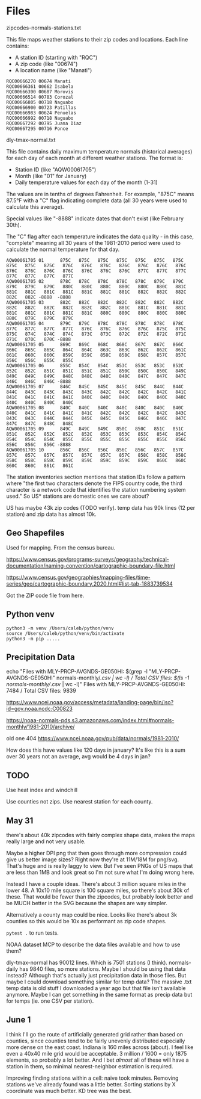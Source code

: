 # Files

zipcodes-normals-stations.txt

This file maps weather stations to their zip codes and locations. Each line contains:

- A station ID (starting with "RQC")
- A zip code (like "00674")
- A location name (like "Manati")

```
RQC00666270 00674 Manati
RQC00666361 00662 Isabela
RQC00666390 00687 Morovis
RQC00666514 00783 Corozal
RQC00666805 00718 Naguabo
RQC00666900 00723 Patillas
RQC00666983 00624 Penuelas
RQC00666992 00718 Naguabo
RQC00667292 00795 Juana Diaz
RQC00667295 00716 Ponce
```

dly-tmax-normal.txt

This file contains daily maximum temperature normals (historical averages) for each day of each month at different weather stations. The format is:

- Station ID (like "AQW00061705")
- Month (like "01" for January)
- Daily temperature values for each day of the month (1-31)

The values are in tenths of degrees Fahrenheit. For example, "875C" means 87.5°F with a "C" flag indicating complete data (all 30 years were used to calculate this average).

Special values like "-8888" indicate dates that don't exist (like February 30th).

The "C" flag after each temperature indicates the data quality - in this case, "complete" meaning all 30 years of the 1981-2010 period were used to calculate the normal temperature for that day.

```
AQW00061705 01      875C   875C   875C   875C   875C   875C   875C   875C   875C   875C   876C   876C   876C   876C   876C   876C   876C   876C   876C   876C   876C   876C   876C   876C   877C   877C   877C   877C   877C   877C   877C
AQW00061705 02      878C   878C   878C   878C   878C   879C   879C   879C   879C   879C   880C   880C   880C   880C   880C   880C   881C   881C   881C   881C   881C   881C   881C   881C   882C   882C   882C   882C   882C -8888  -8888 
AQW00061705 03      882C   882C   882C   882C   882C   882C   882C   882C   882C   882C   882C   882C   882C   881C   881C   881C   881C   881C   881C   881C   881C   881C   880C   880C   880C   880C   880C   880C   879C   879C   879C
AQW00061705 04      879C   879C   878C   878C   878C   878C   878C   877C   877C   877C   877C   876C   876C   876C   876C   875C   875C   875C   874C   874C   874C   873C   873C   872C   872C   872C   871C   871C   870C   870C -8888 
AQW00061705 05      869C   869C   868C   868C   867C   867C   866C   866C   865C   865C   864C   864C   863C   863C   862C   862C   861C   861C   860C   860C   859C   859C   858C   858C   858C   857C   857C   856C   856C   855C   855C
AQW00061705 06      855C   854C   854C   853C   853C   853C   852C   852C   852C   851C   851C   851C   851C   850C   850C   850C   849C   849C   849C   849C   848C   848C   848C   848C   847C   847C   847C   846C   846C   846C -8888 
AQW00061705 07      846C   845C   845C   845C   845C   844C   844C   844C   843C   843C   843C   843C   842C   842C   842C   842C   841C   841C   841C   841C   841C   840C   840C   840C   840C   840C   840C   840C   840C   840C   840C
AQW00061705 08      840C   840C   840C   840C   840C   840C   840C   840C   841C   841C   841C   841C   842C   842C   842C   842C   843C   843C   843C   844C   844C   845C   845C   845C   846C   846C   847C   847C   847C   848C   848C
AQW00061705 09      849C   849C   849C   850C   850C   851C   851C   851C   852C   852C   852C   852C   853C   853C   853C   854C   854C   854C   854C   854C   855C   855C   855C   855C   855C   855C   856C   856C   856C   856C -8888 
AQW00061705 10      856C   856C   856C   856C   856C   857C   857C   857C   857C   857C   857C   857C   857C   857C   858C   858C   858C   858C   858C   858C   859C   859C   859C   859C   859C   860C   860C   860C   860C   861C   861C
```

The station inventories section mentions that station IDs follow a pattern where "the first two characters denote the FIPS country code, the third character is a network code that identifies the station numbering system used." So US* stations are domestic ones we care about?

US has maybe 43k zip codes (TODO verify). temp data has 90k lines (12 per station) and zip data has almost 10k. 

## Geo Shapefiles

Used for mapping. From the census bureau.

https://www.census.gov/programs-surveys/geography/technical-documentation/naming-convention/cartographic-boundary-file.html

https://www.census.gov/geographies/mapping-files/time-series/geo/cartographic-boundary.2020.html#list-tab-1883739534

Got the ZIP code file from here.

## Python venv

```
python3 -m venv /Users/caleb/python/venv
source /Users/caleb/python/venv/bin/activate
python3 -m pip .....
```

## Precipitation Data

echo "Files with MLY-PRCP-AVGNDS-GE050HI: $(grep -l "MLY-PRCP-AVGNDS-GE050HI" normals-monthly/*.csv | wc -l) / Total CSV files: $(ls -1 normals-monthly/*.csv | wc -l)"
Files with MLY-PRCP-AVGNDS-GE050HI:     7484 / Total CSV files:     9839

https://www.ncei.noaa.gov/access/metadata/landing-page/bin/iso?id=gov.noaa.ncdc:C00823

https://noaa-normals-pds.s3.amazonaws.com/index.html#normals-monthly/1981-2010/archive/

old one 404 https://www.ncei.noaa.gov/pub/data/normals/1981-2010/

How does this have values like 120 days in january? It's like this is a sum over 30 years not an average, avg would be 4 days in jan?


## TODO

Use heat index and windchill

Use counties not zips. Use nearest station for each county.

## May 31

there's about 40k zipcodes with fairly complex shape data, makes the maps really large and not very usable.

Maybe a higher DPI png that then goes through more compression could give us better image sizes? Right now they're at 11M/18M for png/svg. That's huge and is really laggy to view. But I've seen PNGs of US maps that are less than 1MB and look great so I'm not sure what I'm doing wrong here. 

Instead I have a couple ideas. There's about 3 million square miles in the lower 48. A 10x10 mile square is 100 square miles, so there's about 30k of these. That would be fewer than the zipcodes, but probably look better and be MUCH better in the SVG because the shapes are way simpler. 

Alternatively a county map could be nice. Looks like there's about 3k counties so this would be 10x as performant as zip code shapes. 

`pytest .` to run tests.

NOAA dataset MCP to describe the data files available and how to use them?

dly-tmax-normal has 90012 lines. Which is 7501 stations (I think). normals-daily has 9840 files, so more stations. Maybe I should be using that data instead? Although that's actually just precipitation data in those files. But maybe I could download something similar for temp data? The massive .txt temp data is old stuff I downloaded a year ago but that file isn't available anymore. Maybe I can get something in the same format as precip data but for temps (ie. one CSV per station). 

## June 1

I think I'll go the route of artificially generated grid rather than based on counties, since counties tend to be fairly unevenly distributed especially more dense on the east coast. Indiana is 160 miles across (about). I feel like even a 40x40 mile grid would be acceptable. 3 million / 1600 = only 1875 elements, so probably a lot better. And I bet *almost* all of these will have a station in them, so minimal nearest-neighbor estimation is required. 

Improving finding stations within a cell: naive took minutes. Removing stations we've already found was a little better. Sorting stations by X coordinate was much better. KD tree was the best.